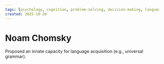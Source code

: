 ```yaml
---
tags: [psychology, cognition, problem-solving, decision-making, language, intelligence, testing, heuristics, bias]
created: 2025-10-20
---
```

# Noam Chomsky

Proposed an innate capacity for language acquisition (e.g., universal grammar).
